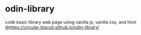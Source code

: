 # odin-library
code basic library web page using vanilla js, vanilla css, and html 
@https://circular-biscuit.github.io/odin-library/
